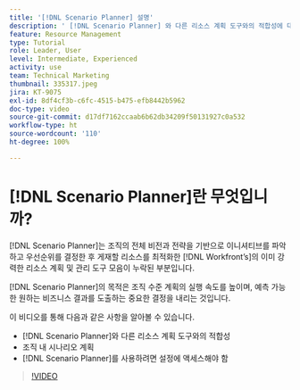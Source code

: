 ```yaml
---
title: '[!DNL Scenario Planner] 설명'
description: ' [!DNL Scenario Planner] 와 다른 리소스 계획 도구와의 적합성에 대해 알아봅니다. 그런 다음 [!DNL Scenario Planner]를 설정하는 방법에 대해 알아봅니다.'
feature: Resource Management
type: Tutorial
role: Leader, User
level: Intermediate, Experienced
activity: use
team: Technical Marketing
thumbnail: 335317.jpeg
jira: KT-9075
exl-id: 8df4cf3b-c6fc-4515-b475-efb8442b5962
doc-type: video
source-git-commit: d17df7162ccaab6b62db34209f50131927c0a532
workflow-type: ht
source-wordcount: '110'
ht-degree: 100%

---
```


# [!DNL Scenario Planner]란 무엇입니까?

[!DNL Scenario Planner]는 조직의 전체 비전과 전략을 기반으로 이니셔티브를 파악하고 우선순위를 결정한 후 게재할 리소스를 최적화한 [!DNL Workfront’s]의 이미 강력한 리소스 계획 및 관리 도구 모음이 누락된 부분입니다.

[!DNL Scenario Planner]의 목적은 조직 수준 계획의 실행 속도를 높이며, 예측 가능한 원하는 비즈니스 결과를 도출하는 중요한 결정을 내리는 것입니다.

이 비디오를 통해 다음과 같은 사항을 알아볼 수 있습니다.

* [!DNL Scenario Planner]와 다른 리소스 계획 도구와의 적합성
* 조직 내 시나리오 계획
* [!DNL Scenario Planner]를 사용하려면 설정에 액세스해야 함

>[!VIDEO](https://video.tv.adobe.com/v/335317/?quality=12&learn=on&enablevpops)
